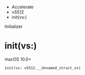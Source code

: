 

- Accelerate
- vS512
-  init(vs:) 

Initializer

# init(vs:)

macOS 10.0+

``` source
init(vs: vS512.__Unnamed_struct_vs)
```

